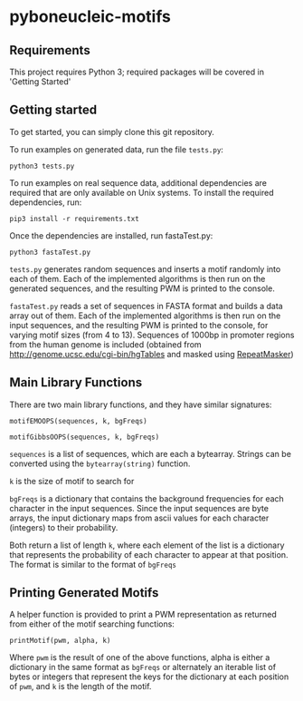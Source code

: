 # pyboneucleic-motifs

## Requirements

This project requires Python 3; required packages will be covered in 'Getting Started'

## Getting started

To get started, you can simply clone this git repository.

To run examples on generated data, run the file ```tests.py```:

```
python3 tests.py
```

To run examples on real sequence data, additional dependencies are required that are only available on Unix systems. To install the required dependencies, run:

```
pip3 install -r requirements.txt
```

Once the dependencies are installed, run fastaTest.py:

```
python3 fastaTest.py
```

```tests.py``` generates random sequences and inserts a motif randomly into each of them. Each of the implemented algorithms is then run on the generated sequences, and the resulting PWM is printed to the console.

```fastaTest.py``` reads a set of sequences in FASTA format and builds a data array out of them. Each of the implemented algorithms is then run on the input sequences, and the resulting PWM is printed to the console, for varying motif sizes (from 4 to 13). Sequences of 1000bp in promoter regions from the human genome is included (obtained from <http://genome.ucsc.edu/cgi-bin/hgTables> and masked using [RepeatMasker](https://repeatmasker.org))

## Main Library Functions

There are two main library functions, and they have similar signatures:

```
motifEMOOPS(sequences, k, bgFreqs)

motifGibbsOOPS(sequences, k, bgFreqs)
```

```sequences``` is a list of sequences, which are each a bytearray. Strings can be converted using the ```bytearray(string)``` function. 

```k``` is the size of motif to search for

```bgFreqs``` is a dictionary that contains the background frequencies for each character in the input sequences. Since the input sequences are byte arrays, the input dictionary maps from ascii values for each character (integers) to their probability.

Both return a list of length ```k```, where each element of the list is a dictionary that represents the probability of each character to appear at that position. The format is similar to the format of ```bgFreqs```

## Printing Generated Motifs

A helper function is provided to print a PWM representation as returned from either of the motif searching functions:

```
printMotif(pwm, alpha, k)
```

Where ```pwm``` is the result of one of the above functions, alpha is either a dictionary in the same format as ```bgFreqs``` or alternately an iterable list of bytes or integers that represent the keys for the dictionary at each position of ```pwm```, and ```k``` is the length of the motif.